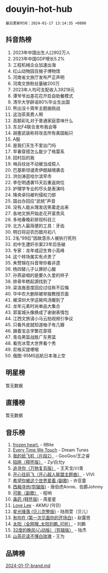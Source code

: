 # douyin-hot-hub

`最后更新时间：2024-01-17 13:14:35 +0800`

## 抖音热榜

1. 2023年中国出生人口902万人
1. 2023年中国GDP增长5.2%
1. 工程机械企业加速出海
1. 红山动物园丑猴子博物馆
1. 河南省文旅厅发布严正声明
1. 河南文旅粉丝量破200万
1. 2023年人均可支配收入39218元
1. 谭爷爷出差花花开启自助餐模式
1. 清华大学辟谣80%毕业生出国
1. 熊出没十周年主题曲挑战
1. 这泡茶真费人啊
1. 高额彩礼对于普通家庭意味什么
1. 东北F4联合发布我会等
1. 胡塞武装称将攻击所有美国船只
1. A股
1. 是我们天生不爱出门吗
1. 早春穿搭怎么能少了格雷系
1. 回村后的我
1. 哨兵纹丝不动被当成假人
1. 巴基斯坦谴责伊朗越境袭击
1. 洪剑涛逛哈尔滨早市
1. 李在明遇袭15天后重返岗位
1. 护理学专业的尽头是表演吗
1. 降央卓玛被判侵权刀郎
1. 国台办回应“武统”声音
1. 没有人能从理发店笑着走出来
1. 各地文旅开始走花开富贵风
1. 多地春晚彩排现科目三
1. 北方人最简便的工具：牙齿
1. 明日将迎农历腊月初八
1. 2名“99后”因故意杀人被执行死刑
1. 初中生遭奸杀案23年后告破
1. 专家：龙年或迎生育小高峰
1. 这个转场属实有点贵了
1. 朱赞锦在抖音带你看非遗
1. 杨四替儿子认罪好心酸
1. 孙燕姿唱的是要久久爱的样子
1. 排骨年糕起源找到了
1. 梁洛施首度回应过往称不后悔
1. 华中农大删除被举报教授页面
1. 被深圳大学这碗鸡汤暖到了
1. 龙年元素时尚单品大集合
1. 郭富城头像换成了谢谢表情包
1. 江西文旅请小马云拍视频引争议
1. 只看外皮就知道柚子有几瓣
1. 跟着宝总学繁花穿搭
1. 青岛男篮战胜广东男篮
1. 看完冰雪大世界看个秀
1. 尼格买提哽咽
1. 俄图-95MS巡航日本海上空

## 明星榜

暂无数据

## 直播榜

暂无数据

## 音乐榜

1. [frozen heart.](https://sf86-cdn-tos.douyinstatic.com/obj/tos-cn-ve-2774/oIIWJfyjIACZA9zQMtnJ6hQQhFC4vhCupoRBsO) - 8Bite
1. [Every Time We Touch](https://sf6-cdn-tos.douyinstatic.com/obj/tos-cn-ve-2774/ogN6lUKQeBBfEVhIOMikG1CcJjugxk1tztZyhP) - Dream Tunes
1. [我的纸飞机（片段2）](https://sf3-cdn-tos.douyinstatic.com/obj/tos-cn-ve-2774/oM2ZrKcg2CD5AeRB2gkeXOFB1IxAGJdZPazYHf) - GooGoo/王之睿
1. [陷阱（释怀版）](https://sf86-cdn-tos.douyinstatic.com/obj/tos-cn-ve-2774/oE8C21LeZrzKLDFfQYgMzx4GAIHageG5IzayY7) - Zy/白允y
1. [追寻你（万物复苏版）](https://sf6-cdn-tos.douyinstatic.com/obj/tos-cn-ve-2774/oYeAZJsbjIDit9APmBg8u6uDUQnHmoCf3gbo74) - 王天戈/川青
1. [开心往前飞（开心超人联盟主题曲）](https://sf86-cdn-tos.douyinstatic.com/obj/tos-cn-ve-2774/9d8fb7c82cf1421fb93a9fe925275e0a) - VIVI
1. [希望你被这个世界爱着 (副歌)](https://sf6-cdn-tos.douyinstatic.com/obj/tos-cn-ve-2774/oUHCmWQfZlE3QQBKBeD8rCFLpJzPgCpImhsxMt) - 许亚童
1. [西厢寻他(剪辑版)](https://sf86-cdn-tos.douyinstatic.com/obj/tos-cn-ve-2774/oUsAVfAQKlRNxEv5qxvIB8o5qmIWUcXbzJKJhw) - 唐伯虎Annie、伯爵Johnny
1. [可能（副歌）](https://sf3-cdn-tos.douyinstatic.com/obj/tos-cn-ve-2774/cde1731888894259b333569393c2fb51) - 程响
1. [毒药 (释怀版)](https://sf86-cdn-tos.douyinstatic.com/obj/tos-cn-ve-2774/oYILMEAzspdZBIzy4frJNB8ZHPHWAhiwowd4Ad) - 周星星
1. [Love Lee](https://sf6-cdn-tos.douyinstatic.com/obj/tos-cn-ve-2774/o05GbkJGbCBTdDnMtB0fwOYgkeZp23vrWQDQBS) - AKMU (악뮤)
1. [星光降落 (贝儿完整版)](https://sf6-cdn-tos.douyinstatic.com/obj/tos-cn-ve-2774/okwB9hAwyAtsFFkFBzAX1hOOfQuIoMNs0W2Mwr) - 陆雨萱（贝儿）
1. [有你在 (第一次见面你的开场白)](https://sf3-cdn-tos.douyinstatic.com/obj/tos-cn-ve-2774/oAthrQ3ClJBfI57uBoFEgNDYtNCZ0TSYQQfxQ0) - 赵露思
1. [太阳（全网搜_太阳刘鹏_可听）](https://sf86-cdn-tos.douyinstatic.com/obj/tos-cn-ve-2774/ogWbyIQnlBFImVbeDocRdCIYtBHlbJXgfZMvgz) - 刘鹏
1. [32度的晚风(心动版）（剪辑版）](https://sf6-cdn-tos.douyinstatic.com/obj/tos-cn-ve-2774/owNyabsyWdzUulxhoJfK8IBXgp0UMQAHpvGh2B) - 陆杰
1. [山茶花读不懂白玫瑰](https://sf86-cdn-tos.douyinstatic.com/obj/tos-cn-ve-2774/osfn8B7DktrRHEPJgPCfDbw7QDQEkwC16BxZg9) - 王为

## 品牌榜

[2024-01-17-brand.md](2024-01-17-brand.md)

